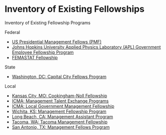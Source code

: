 # Inventory of Existing Fellowships

Inventory of Existing Fellowship Programs

Federal

* [US Presidential Management Fellows (PMF)](https://www.pmf.gov/the-opportunity/pmf-as-a-pathway/)
* [Johns Hopkins University Applied Physics Laboratory (APL) Government Employee Fellowship Program](https://www.jhuapl.edu/work/partnerships/government-employee-fellowship-program)
* [FEMASTAT Fellowship](https://www.fema.gov/enterprise-analytics-division)

State

* [Washington, DC: Capital City Fellows Program](http://dchr.dc.gov/page/capital-city-fellows-program)

Local

* [Kansas City, MO: Cookingham-Noll Fellowship](https://www.kcmo.gov/city-hall/departments/city-manager-s-office/cookingham-noll-management-fellowship)
* [ICMA: Management Talent Exchange Programs](http://icma.org/en/icma/career_network/career_development/talent_exchange)
* [ICMA: Local Government Management Fellowship](http://icma.org/en/icma/career_network/career_development/lgmf_fellows)
* [Wichita, KS: Management Fellowship Program](http://www.wichita.gov/Government/Departments/CMO/Pages/Fellowship.aspx)
* [Long Beach, CA: Management Assistant Program](http://www.longbeach.gov/jobs/media-library/documents/management-assistant-program-brochure/)
* [Tacoma, WA: Tacoma Management Fellowship](https://www.cityoftacoma.org/government/city_departments/City_Managers_Office/management_fellowship)
* [San Antonio, TX: Management Fellows Program](http://www.sanantonio.gov/hr/CareerCenter.aspx#13706901-management-fellows)
